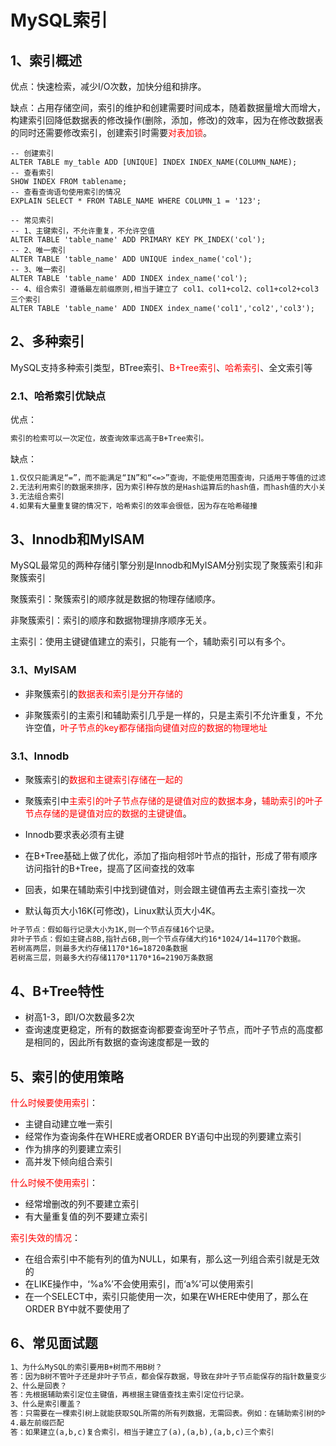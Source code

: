 # MySQL索引

## 1、索引概述

优点：快速检索，减少I/O次数，加快分组和排序。

缺点：占用存储空间，索引的维护和创建需要时间成本，随着数据量增大而增大，构建索引回降低数据表的修改操作(删除，添加，修改)的效率，因为在修改数据表的同时还需要修改索引，创建索引时需要<font color='red'>对表加锁</font>。

```plsql
-- 创建索引
ALTER TABLE my_table ADD [UNIQUE] INDEX INDEX_NAME(COLUMN_NAME);
-- 查看索引
SHOW INDEX FROM tablename;
-- 查看查询语句使用索引的情况
EXPLAIN SELECT * FROM TABLE_NAME WHERE COLUMN_1 = '123';

-- 常见索引
-- 1、主键索引，不允许重复，不允许空值
ALTER TABLE 'table_name' ADD PRIMARY KEY PK_INDEX('col');
-- 2、唯一索引
ALTER TABLE 'table_name' ADD UNIQUE index_name('col');
-- 3、唯一索引
ALTER TABLE 'table_name' ADD INDEX index_name('col');
-- 4、组合索引 遵循最左前缀原则,相当于建立了 col1、col1+col2、col1+col2+col3 三个索引
ALTER TABLE 'table_name' ADD INDEX index_name('col1','col2','col3');
```

## 2、多种索引

MySQL支持多种索引类型，BTree索引、<font color='red'>B+Tree索引</font>、<font color='red'>哈希索引</font>、全文索引等

### 2.1、哈希索引优缺点

优点：

```tex
索引的检索可以一次定位，故查询效率远高于B+Tree索引。
```

缺点：

```tex
1.仅仅只能满足“=”，而不能满足“IN”和“<=>”查询，不能使用范围查询，只适用于等值的过滤
2.无法利用索引的数据来排序，因为索引种存放的是Hash运算后的hash值，而hash值的大小关系并不和运算前一致
3.无法组合索引
4.如果有大量重复键的情况下，哈希索引的效率会很低，因为存在哈希碰撞
```

## 3、Innodb和MyISAM

MySQL最常见的两种存储引擎分别是Innodb和MyISAM分别实现了聚簇索引和非聚簇索引

聚簇索引：聚簇索引的顺序就是数据的物理存储顺序。

非聚簇索引：索引的顺序和数据物理排序顺序无关。

主索引：使用主键键值建立的索引，只能有一个，辅助索引可以有多个。

### 3.1、MyISAM

- 非聚簇索引的<font color='red'>数据表和索引是分开存储的</font>

- 非聚簇索引的主索引和辅助索引几乎是一样的，只是主索引不允许重复，不允许空值，<font color='red'>叶子节点的key都存储指向键值对应的数据的物理地址</font>

### 3.1、Innodb

- 聚簇索引的<font color='red'>数据和主键索引存储在一起的</font>

- 聚簇索引中<font color='red'>主索引的叶子节点存储的是键值对应的数据本身</font>，<font color='red'>辅助索引的叶子节点存储的是键值对应的数据的主键键值</font>。
- Innodb要求表必须有主键
- 在B+Tree基础上做了优化，添加了指向相邻叶节点的指针，形成了带有顺序访问指针的B+Tree，提高了区间查找的效率
- 回表，如果在辅助索引中找到键值对，则会跟主键值再去主索引查找一次
- 默认每页大小16K(可修改)，Linux默认页大小4K。

```tex
叶子节点：假如每行记录大小为1K,则一个节点存储16个记录。
非叶子节点：假如主键占8B,指针占6B,则一个节点存储大约16*1024/14=1170个数据。
若树高两层，则最多大约存储1170*16=18720条数据
若树高三层，则最多大约存储1170*1170*16=2190万条数据
```

## 4、B+Tree特性

- 树高1-3，即I/O次数最多2次
- 查询速度更稳定，所有的数据查询都要查询至叶子节点，而叶子节点的高度都是相同的，因此所有数据的查询速度都是一致的

## 5、索引的使用策略

<font color='red'>什么时候要使用索引</font>：

- 主键自动建立唯一索引
- 经常作为查询条件在WHERE或者ORDER BY语句中出现的列要建立索引
- 作为排序的列要建立索引
- 高并发下倾向组合索引

<font color='red'>什么时候不使用索引</font>：

- 经常增删改的列不要建立索引
- 有大量重复值的列不要建立索引

<font color='red'>索引失效的情况</font>：

- 在组合索引中不能有列的值为NULL，如果有，那么这一列组合索引就是无效的
- 在LIKE操作中，‘%a%’不会使用索引，而‘a%’可以使用索引
- 在一个SELECT中，索引只能使用一次，如果在WHERE中使用了，那么在ORDER BY中就不要使用了

## 6、常见面试题

```tex
1、为什么MySQL的索引要用B+树而不用B树？
答：因为B树不管叶子还是非叶子节点，都会保存数据，导致在非叶子节点能保存的指针数量变少(有些资料也称为扇出)，只能增加树的高度，导致I/O操作变多，查询性能变低。
2、什么是回表？
答：先根据辅助索引定位主键值，再根据主键值查找主索引定位行记录。
3、什么是索引覆盖？
答：只需要在一棵索引树上就能获取SQL所需的所有列数据，无需回表。例如：在辅助索引树的叶子节点中，就已经包含了SQL需要的所有列数据，则覆盖索引。
4.最左前缀匹配
答：如果建立(a,b,c)复合索引，相当于建立了(a),(a,b),(a,b,c)三个索引
```

